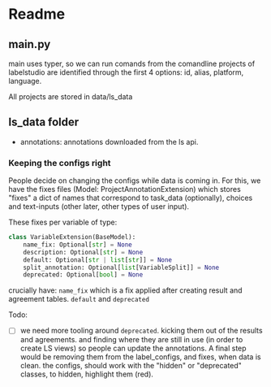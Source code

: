 # Readme

## main.py

main uses typer, so we can run comands from the comandline
projects of labelstudio are identified through the first 4 options: id, alias, platform, language.

All projects are stored in data/ls_data

## ls_data folder

- annotations: annotations downloaded from the ls api. 



### Keeping the configs right

People decide on changing the configs while data is coming in.
For this, we have the fixes files (Model: ProjectAnnotationExtension)
which stores "fixes" a dict of names that correspond to task_data (optionally),
choices and text-inputs (other later, other types of user input).

These fixes per variable of type:

```python
class VariableExtension(BaseModel):
    name_fix: Optional[str] = None
    description: Optional[str] = None
    default: Optional[str | list[str]] = None
    split_annotation: Optional[list[VariableSplit]] = None
    deprecated: Optional[bool] = None
```

crucially have: `name_fix` which is a fix applied after creating result and agreement tables.
`default` and `deprecated`

Todo:
- [ ] we need more tooling around `deprecated`. kicking them out of the results and agreements. 
    and finding where they are still in use (in order to create LS views) so people can update the annotations.
    A final step  would be removing them from the label_configs, and fixes, when data is clean.
   the configs, should work with the "hidden" or "deprecated" classes, to hidden, highlight them (red).